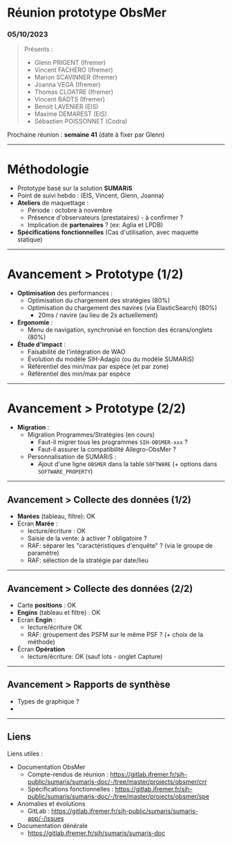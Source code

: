 # Réunion prototype ObsMer
### 05/10/2023

> Présents :
>
> - Glenn PRIGENT (Ifremer)
> - Vincent FACHERO (Ifremer)
> - Marion SCAVINNER (Ifremer)
> - Joanna VEGA (Ifremer)
> - Thomas CLOATRE (Ifremer)
> - Vincent BADTS (Ifremer)
> - Benoit LAVENIER (EIS)
> - Maxime DEMAREST (EIS)
> - Sébastien POISSONNET (Codra)

Prochaine réunion : **semaine 41** (date à fixer par Glenn)

---
# Méthodologie

- Prototype basé sur la solution **SUMARiS**
- Point de suivi hebdo : 
  (EIS, Vincent, Glenn, Joanna)
- **Ateliers** de maquettage : 
  - Période : octobre à novembre 
  - Présence d'observateurs (prestataires) - à confirmer ?
  - Implication de **partenaires** ? (ex: Aglia et LPDB)
- **Spécifications fonctionnelles** (Cas d'utilisation, avec maquette statique)

---
# Avancement > Prototype (1/2)

- **Optimisation** des performances : 
  - Optimisation du chargement des stratégies (80%)
  - Optimisation du chargement des navires (via ElasticSearch) (80%)
    - 20ms / navire (au lieu de 2s actuellement)
- **Ergonomie** :
  - Menu de navigation, synchronisé en fonction des écrans/onglets (80%)
- **Étude d'impact** : 
  - Faisabilité de l'intégration de WAO
  - Évolution du modèle SIH-Adagio (ou du modèle SUMARiS)
  - Référentiel des min/max par espèce (et par zone)
  - Référentiel des min/max par espèce

---
# Avancement > Prototype (2/2)

- **Migration** :
  - Migration Programmes/Stratégies (en cours)
    - Faut-il migrer tous les programmes `SIH-OBSMER-xxx` ?
    - Faut-il assurer la compatibilité Allegro-ObsMer ?
  - Personnalisation de SUMARiS : 
    - Ajout d'une ligne `OBSMER` dans la table `SOFTWARE` (+ options dans `SOFTWARE_PROPERTY`)

---

## Avancement > Collecte des données (1/2)

- **Marées** (tableau, filtre): OK
- Écran **Marée** : 
  - lecture/écriture : OK
  - Saisie de la vente: à activer ? obligatoire ?
  - RAF: séparer les "caractéristiques d'enquête" ? (via le groupe de paramètre) 
  - RAF: sélection de la stratégie par date/lieu

---

## Avancement > Collecte des données (2/2)

- Carte **positions** : OK
- **Engins** (tableau et filtre) : OK
- Ecran **Engin** : 
    - lecture/écriture OK
    - RAF: groupement des PSFM sur le même PSF ? (+ choix de la méthode)
- Écran **Opération**
  - lecture/écriture: OK (sauf lots - onglet Capture)


---

## Avancement > Rapports de synthèse 

- Types de graphique ? 
- 


---
## Liens

Liens utiles :
* Documentation ObsMer
  * Compte-rendus de réunion : https://gitlab.ifremer.fr/sih-public/sumaris/sumaris-doc/-/tree/master/projects/obsmer/crr
  * Spécifications fonctionnelles : https://gitlab.ifremer.fr/sih-public/sumaris/sumaris-doc/-/tree/master/projects/obsmer/spe
* Anomalies et évolutions
  * GitLab : https://gitlab.ifremer.fr/sih-public/sumaris/sumaris-app/-/issues
* Documentation dénérale
  * https://gitlab.ifremer.fr/sih/sumaris/sumaris-doc
  

